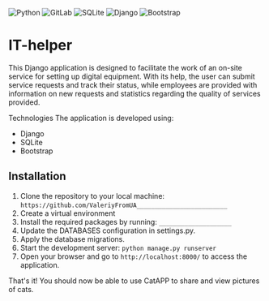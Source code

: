 ![Python](https://img.shields.io/badge/python-3670A0?style=for-the-badge&logo=python&logoColor=ffdd54)
![GitLab](https://img.shields.io/badge/gitlab-%23181717.svg?style=for-the-badge&logo=gitlab&logoColor=white)
![SQLite](https://img.shields.io/badge/SQLite-%2307405e.svg?style=for-the-badge&logo=sqlite&logoColor=white)
![Django](https://img.shields.io/badge/Django-%23092E20.svg?style=for-the-badge&logo=django&logoColor=white)
![Bootstrap](https://img.shields.io/badge/Bootstrap-%23563D7C.svg?style=for-the-badge&logo=bootstrap&logoColor=white)


# IT-helper

This Django application is designed to facilitate the work of an on-site service for setting up digital equipment. With its help, the user can submit service requests and track their status, while employees are provided with information on new requests and statistics regarding the quality of services provided.

Technologies
The application is developed using:

- Django
- SQLite
- Bootstrap


## Installation

1. Clone the repository to your local machine: ```https://github.com/ValeriyFromUA_________________________```
2. Create a virtual environment
3. Install the required packages by running: ```____________________```
4. Update the DATABASES configuration in settings.py.
5. Apply the database migrations.
6. Start the development server: ```python manage.py runserver```
7. Open your browser and go to ```http://localhost:8000/``` to access the application.

That's it! You should now be able to use CatAPP to share and view pictures of cats.
